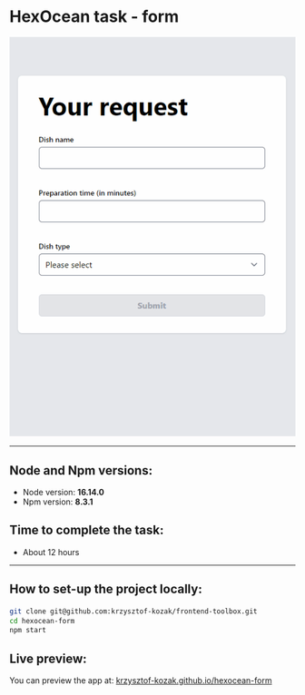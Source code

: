 # HexOcean task - form

![preview gif](https://raw.githubusercontent.com/krzysztof-kozak/hexocean-form/main/preview_app.gif)

---

## Node and Npm versions:

- Node version: **16.14.0**
- Npm version: **8.3.1**

## Time to complete the task:

- About 12 hours

---

## How to set-up the project locally:

```sh
git clone git@github.com:krzysztof-kozak/frontend-toolbox.git
cd hexocean-form
npm start
```

## Live preview:

You can preview the app at: [krzysztof-kozak.github.io/hexocean-form](https://krzysztof-kozak.github.io/hexocean-form/)
